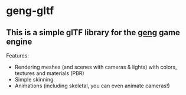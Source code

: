 # geng-gltf
## This is a simple glTF library for the [geng](https://geng.kuviman.com) game engine

Features:
- Rendering meshes (and scenes with cameras & lights) with colors, textures and materials (PBR)
- Simple skinning
- Animations (including skeletal, you can even animate cameras!)